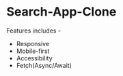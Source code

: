 # Search-App-Clone
Features includes - </br>
* Responsive</br>
* Mobile-first </br>
* Accessibility </br>
* Fetch(Async/Await)
